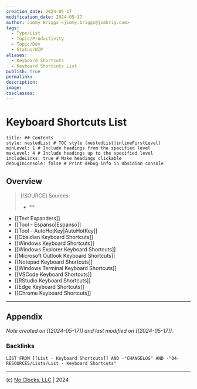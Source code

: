 ```yaml
---
creation_date: 2024-05-17
modification_date: 2024-05-17
author: Jimmy Briggs <jimmy.briggs@jimbrig.com>
tags:
  - Type/List
  - Topic/Productivity
  - Topic/Dev
  - Status/WIP
aliases:
  - Keyboard Shortcuts
  - Keyboard Shortcuts List
publish: true
permalink:
description:
image:
cssclasses:
---
```


# Keyboard Shortcuts List

```table-of-contents
title: ## Contents 
style: nestedList # TOC style (nestedList|inlineFirstLevel)
minLevel: 1 # Include headings from the specified level
maxLevel: 4 # Include headings up to the specified level
includeLinks: true # Make headings clickable
debugInConsole: false # Print debug info in Obsidian console
```

## Overview

> [!SOURCE] Sources:
> - **

- [[Text Expanders]]
- [[Tool - Espanso|Espanso]]
- [[Tool - AutoHotKey|AutoHotKey]]
- [[Obsidian Keyboard Shortcuts]]
- [[Windows Keyboard Shortcuts]]
- [[Windows Explorer Keyboard Shortcuts]]
- [[Microsoft Outlook Keyboard Shortcuts]]
- [[Notepad Keyboard Shortcuts]]
- [[Windows Terminal Keyboard Shortcuts]]
- [[VSCode Keyboard Shortcuts]]
- [[RStudio Keyboard Shortcuts]]
- [[Edge Keyboard Shortcuts]]
- [[Chrome Keyboard Shortcuts]]


***

## Appendix

*Note created on [[2024-05-17]] and last modified on [[2024-05-17]].*

### Backlinks

```dataview
LIST FROM [[List - Keyboard Shortcuts]] AND -"CHANGELOG" AND -"04-RESOURCES/Lists/List - Keyboard Shortcuts"
```

***

(c) [No Clocks, LLC](https://github.com/noclocks) | 2024
